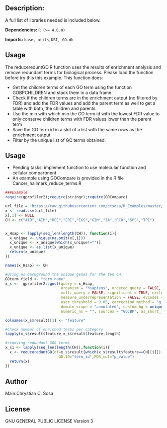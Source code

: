 ## Description:

A full list of libraries needed is included below.

**Dependencies:** `R (>= 4.0.0)`

**Imports:** `base, utils,DBI, GO.db`


## Usage

The reducereduntGO.R function uses the results of enrichment analysis and remove redundant terms for biological process. Please load the function before try this this example. This function does:

- Get the children terms of each GO term using the function GOBPCHILDREN and stack them in a data frame
- Check if the children terms are in the enrichment output (no filtered by FDR) and add the FDR values and add the parent term as well to get a table with both, the children and parents
- Use the min with which.min the GO term id with the lowest FDR value to only conserve children terms with FDR values lower than the parent term
- Save the GO term id in a slot of a list with the same rows as the enrichment output
- Filter by the unique list of GO terms obtained.

## Usage
- Pending tasks: implement function to use molecular function and cellular compartment
- An example using GOCompare is provided in the R file Cancer_hallmark_reduce_terms.R 
```r
###Example
require(gprofiler2);require(stringr);require(GOCompare)

url_file = "https://raw.githubusercontent.com/ccsosa/R_Examples/master/Hallmarks_of_Cancer_AT.csv"
x <- read.csv(url_file)
x[,1] <- NULL
CH <- c("AID","AIM","DCE","ERI","EGS","GIM","IA","RCD","SPS","TPI")


x_Hsap <- lapply(seq_len(length(CH)), function(i){
  x_unique <- unique(na.omit(x[,i]))
  x_unique <- x_unique[which(x_unique!="")]
  x_unique <- as.list(x_unique)
  return(x_unique)
})

names(x_Hsap) <- CH

#Using as background the unique genes for the ten CH.
GOterm_field <- "term_name"
x_s <-  gprofiler2::gost(query = x_Hsap,
                         organism = "hsapiens", ordered_query = FALSE,
                         multi_query = FALSE, significant = TRUE, exclude_iea = FALSE,
                         measure_underrepresentation = FALSE, evcodes = FALSE,
                         user_threshold = 0.05, correction_method = "g_SCS",
                         domain_scope = "annotated", custom_bg = unique(unlist(x_Hsap)),
                         numeric_ns = "", sources = "GO:BP", as_short_link = FALSE)

colnames(x_s$result)[1] <- "feature"

#Check number of enriched terms per category
tapply(x_s$result$feature,x_s$result$feature,length)

#removing redundant GO0 terms
x_s1 <- lapply(seq_len(length(CH)),function(i){
  x <- reducereduntGO(df=x_s$result[which(x_s$result$feature==CH[[i]]),],
                        GO.ID="term_id",FDR_col="p_value")
  return(x)
})

```

## Author
Main:Chrystian C. Sosa

## License
GNU GENERAL PUBLIC LICENSE Version 3
